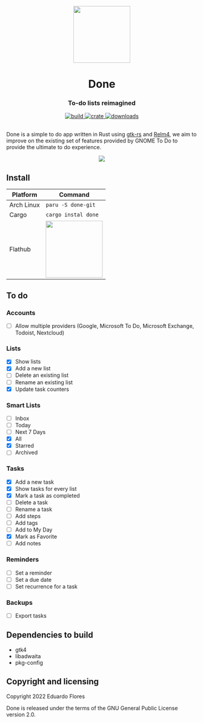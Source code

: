 <div align="center">
  <br>
  <img src="https://raw.githubusercontent.com/edfloreshz/done/4c8632c3ed21ecf2be72c2f0b1b2dfab428fe15f/data/icons/hicolor/scalable/apps/dev.edfloreshz.Done.svg" width="150" />
  <h1>Done</h1>
  <h3>To-do lists reimagined</h3>
  <a href="https://github.com/edfloreshz/done/actions/workflows/rust.yml">
    <img src="https://img.shields.io/github/workflow/status/edfloreshz/sensei/Rust?logo=GitHub" alt="build"/>
  </a>
  <a href="https://crates.io/crates/done">
    <img src="https://img.shields.io/crates/v/done?label=Done" alt="crate"/>
  </a>
   <a href="https://crates.io/crates/done">
    <img src="https://img.shields.io/crates/d/done" alt="downloads"/>
  </a>
</div>
<br/>

Done is a simple to do app written in Rust using [gtk-rs](https://gtk-rs.org/) and [Relm4](https://relm4.org/), we aim to improve on the existing set of features
provided by GNOME To Do to provide the ultimate to do experience.

<div align="center">
  <img src="https://raw.githubusercontent.com/edfloreshz/done/ffdcf43a0cd224e38cdfbfcf1f0ecbc30c0f3b8b/data/screenshots/main-window.png"/>
</div>


## Install
| Platform   | Command                                 |
|------------|-----------------------------------------|
| Arch Linux | `paru -S done-git`                    |
| Cargo      | `cargo instal done`                   |
| Flathub    | <a href="https://flathub.org/apps/details/dev.edfloreshz.Done"><img src="https://flathub.org/assets/badges/flathub-badge-en.png" width="150"/></a> |



## To do

### Accounts

- [ ] Allow multiple providers (Google, Microsoft To Do, Microsoft Exchange, Todoist, Nextcloud)

### Lists

- [x] Show lists
- [x] Add a new list
- [ ] Delete an existing list
- [ ] Rename an existing list
- [x] Update task counters

### Smart Lists
- [ ] Inbox
- [ ] Today
- [ ] Next 7 Days
- [x] All
- [x] Starred
- [ ] Archived

### Tasks
- [x] Add a new task
- [x] Show tasks for every list
- [x] Mark a task as completed
- [ ] Delete a task
- [ ] Rename a task
- [ ] Add steps
- [ ] Add tags
- [ ] Add to My Day
- [x] Mark as Favorite
- [ ] Add notes

### Reminders
- [ ] Set a reminder
- [ ] Set a due date
- [ ] Set recurrence for a task

### Backups
- [ ] Export tasks

## Dependencies to build
- gtk4
- libadwaita
- pkg-config

Copyright and licensing
-----------------------

Copyright 2022  Eduardo Flores

Done is released under the terms of the GNU General Public License version 2.0.
